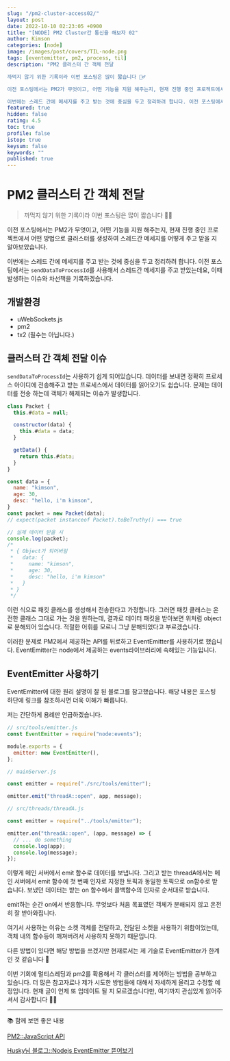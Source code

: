 ```yaml
---
slug: "/pm2-cluster-access02/"
layout: post
date: 2022-10-10 02:23:05 +0900
title: "[NODE] PM2 Cluster간 통신을 해보자 02"
author: Kimson
categories: [node]
image: /images/post/covers/TIL-node.png
tags: [eventemitter, pm2, process, til]
description: "PM2 클러스터 간 객체 전달

까먹지 않기 위한 기록이라 이번 포스팅은 많이 짧습니다 🙇‍♂️

이전 포스팅에서는 PM2가 무엇이고, 어떤 기능을 지원 해주는지, 현재 진행 중인 프로젝트에서 어떤 방법으로 클러스터를 생성하여 스레드간 메세지를 어떻게 주고 받을 지 알아보았습니다.

이번에는 스레드 간에 메세지를 주고 받는 것에 중심을 두고 정리하려 합니다. 이전 포스팅에서는 `sendDataToProcessId`를 사용해서 스레드간 메세지를 주고 받았는데요, 이때 발생하는 이슈와 차선책을 기록하겠습니다."
featured: true
hidden: false
rating: 4.5
toc: true
profile: false
istop: true
keysum: false
keywords: ""
published: true
---
```


<!--
클러스터 간 객체 전달
1. EventEmitter
2. sendDataToProcessId(packet)
 -->

# PM2 클러스터 간 객체 전달

> 까먹지 않기 위한 기록이라 이번 포스팅은 많이 짧습니다 🙇‍♂️

이전 포스팅에서는 PM2가 무엇이고, 어떤 기능을 지원 해주는지, 현재 진행 중인 프로젝트에서 어떤 방법으로 클러스터를 생성하여 스레드간 메세지를 어떻게 주고 받을 지 알아보았습니다.

이번에는 스레드 간에 메세지를 주고 받는 것에 중심을 두고 정리하려 합니다. 이전 포스팅에서는 `sendDataToProcessId`를 사용해서 스레드간 메세지를 주고 받았는데요, 이때 발생하는 이슈와 차선책을 기록하겠습니다.

## 개발환경

- uWebSockets.js
- pm2
- tx2 (필수는 아닙니다.)

## 클러스터 간 객체 전달 이슈

`sendDataToProcessId`는 사용하기 쉽게 되어있습니다. 데이터를 보내면 정확히 프로세스 아이디에 전송해주고 받는 프로세스에서 데이터를 읽어오기도 쉽습니다. 문제는 데이터를 전송 하는데 객체가 해제되는 이슈가 발생합니다.

```javascript
class Packet {
  this.#data = null;

  constructor(data) {
    this.#data = data;
  }

  getData() {
    return this.#data;
  }
}

const data = {
  name: "kimson",
  age: 30,
  desc: "hello, i'm kimson",
}
const packet = new Packet(data);
// expect(packet instanceof Packet).toBeTruthy() === true

// 실제 데이터 받을 시
console.log(packet);
/*
 * { Object가 되어버림
 *   data: {
 *     name: "kimson",
 *     age: 30,
 *     desc: "hello, i'm kimson"
 *   }
 * }
 */
```

이런 식으로 패킷 클래스를 생성해서 전송한다고 가정합니다. 그러면 패킷 클래스는 온전한 클래스 그대로 가는 것을 원하는데, 결과로 데이터 패킷을 받아보면 위처럼 object로 분해되어 있습니다. 적절한 어휘를 모르니 그냥 분해되었다고 부르겠습니다.

이러한 문제로 PM2에서 제공하는 API를 뒤로하고 EventEmitter를 사용하기로 했습니다. EventEmitter는 node에서 제공하는 events라이브러리에 속해있는 기능입니다.

## EventEmitter 사용하기

EventEmitter에 대한 원리 설명이 잘 된 블로그를 참고했습니다. 해당 내용은 포스팅 하단에 링크를 참조하시면 더욱 이해가 빠릅니다.

저는 간단하게 용례만 언급하겠습니다.

```javascript
// src/tools/emitter.js
const EventEmitter = require("node:events");

module.exports = {
  emitter: new EventEmitter(),
};
```

```javascript
// mainServer.js

const emitter = require("./src/tools/emitter");

emitter.emit("threadA::open", app, message);
```

```javascript
// src/threads/threadA.js

const emitter = require("../tools/emitter");

emitter.on("threadA::open", (app, message) => {
  // ... do something
  console.log(app);
  console.log(message);
});
```

이렇게 메인 서버에서 emit 함수로 데이터를 보냅니다. 그리고 받는 threadA에서는 메인 서버에서 emit 함수에 첫 번째 인자로 지정한 토픽과 동일한 토픽으로 on함수로 받습니다. 보냈던 데이터는 받는 on 함수에서 콜백함수의 인자로 순서대로 받습니다.

emit하는 순간 on에서 반응합니다. 무엇보다 처음 목표였던 객체가 분해되지 않고 온전히 잘 받아와집니다.

여기서 사용하는 이유는 소켓 객체를 전달하고, 전달된 소켓을 사용하기 위함이었는데, 객체 내의 함수등이 깨져버려서 사용하지 못하기 때문입니다.

다른 방법이 있다면 해당 방법을 쓰겠지만 현재로서는 제 기술로 EventEmitter가 한계인 것 같습니다 🥲

이번 기회에 멀티스레딩과 pm2를 확용해서 각 클러스터를 제어하는 방법을 공부하고 있습니다. 더 많은 참고자료나 제가 시도한 방법들에 대해서 자세하게 올리고 수정할 예정입니다. 현재 글이 언제 또 업데이트 될 지 모르겠습니다만, 여기까지 관심있게 읽어주셔서 감사합니다 🙇‍♂️

---

📚 함께 보면 좋은 내용

[PM2::JavaScript API](https://pm2.keymetrics.io/docs/usage/pm2-api/)

[Husky님 블로그::Nodejs EventEmitter 뜯어보기](https://www.huskyhoochu.com/nodejs-eventemitter/)
